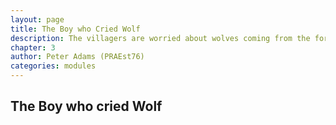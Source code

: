 ```yaml
---
layout: page
title: The Boy who Cried Wolf
description: The villagers are worried about wolves coming from the forest border near the north field. Urnst says it's nothing to worry about...
chapter: 3
author: Peter Adams (PRAEst76)
categories: modules
---
```

## The Boy who cried Wolf